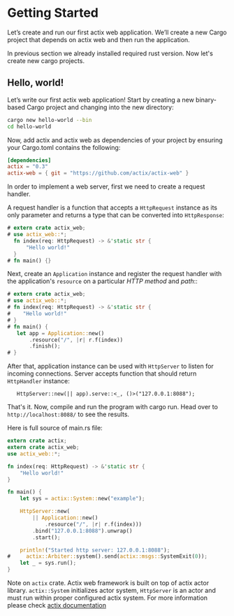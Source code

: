 # Getting Started

Let’s create and run our first actix web application. We’ll create a new Cargo project
that depends on actix web and then run the application.

In previous section we already installed required rust version. Now let's create new cargo projects.

## Hello, world! 

Let’s write our first actix web application! Start by creating a new binary-based
Cargo project and changing into the new directory:

```bash
cargo new hello-world --bin
cd hello-world
```

Now, add actix and actix web as dependencies of your project by ensuring your Cargo.toml 
contains the following:

```toml
[dependencies]
actix = "0.3"
actix-web = { git = "https://github.com/actix/actix-web" }
```

In order to implement a web server, first we need to create a request handler.

A request handler is a function that accepts a `HttpRequest` instance as its only parameter 
and returns a type that can be converted into `HttpResponse`:

```rust
# extern crate actix_web;
# use actix_web::*;
  fn index(req: HttpRequest) -> &'static str {
      "Hello world!"
  }
# fn main() {}
```

Next, create an `Application` instance and register the
request handler with the application's `resource` on a particular *HTTP method* and *path*::

```rust
# extern crate actix_web;
# use actix_web::*;
# fn index(req: HttpRequest) -> &'static str {
#    "Hello world!"
# }
# fn main() {
   let app = Application::new()
       .resource("/", |r| r.f(index))
       .finish();
# }
```

After that, application instance can be used with `HttpServer` to listen for incoming
connections. Server accepts function that should return `HttpHandler` instance:

```rust,ignore
   HttpServer::new(|| app).serve::<_, ()>("127.0.0.1:8088");
```

That's it. Now, compile and run the program with cargo run. 
Head over to ``http://localhost:8088/`` to see the results.

Here is full source of main.rs file:

```rust
extern crate actix;
extern crate actix_web;
use actix_web::*;

fn index(req: HttpRequest) -> &'static str {
    "Hello world!"
}

fn main() {
    let sys = actix::System::new("example");

    HttpServer::new(
        || Application::new()
            .resource("/", |r| r.f(index)))
        .bind("127.0.0.1:8088").unwrap()
        .start();

    println!("Started http server: 127.0.0.1:8088");
#     actix::Arbiter::system().send(actix::msgs::SystemExit(0));
    let _ = sys.run();
}
```

Note on `actix` crate. Actix web framework is built on top of actix actor library. 
`actix::System` initializes actor system, `HttpServer` is an actor and must run within
proper configured actix system. For more information please check
[actix documentation](https://actix.github.io/actix/actix/)
